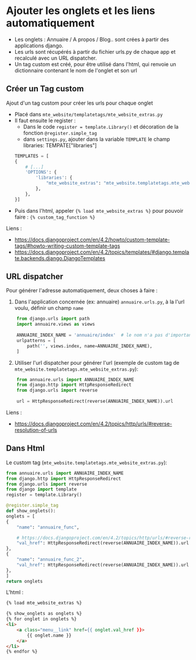 
# Ajouter les onglets et les liens automatiquement

- Les onglets : Annuaire / A propos / Blog.. sont crées à partir des applications django.
- Les urls sont récupérés à partir du fichier urls.py de chaque app et recalculé avec un URL dispatcher.
- Un tag custom est créé, pour être utilisé dans l'html, qui renvoie un dictionnaire contenant le nom de l'onglet et son url

## Créer un Tag custom

Ajout d'un tag custom pour créer les urls pour chaque onglet 
- Placé dans `mte_website/templatetags/mte_website_extras.py`
- Il faut ensuite le register :
    - Dans le code `register = template.Library()` et décoration de la fonction `@register.simple_tag`
    - dans `settings.py`, ajouter dans la variable `TEMPLATE` le champ libraries: TEMPATE["libraries"]
    ```python
    TEMPLATES = [
    {
        # [...]
        'OPTIONS': {
            'libraries': {
                "mte_website_extras": "mte_website.templatetags.mte_website_extras"
            },
        },
    }]
    ```
- Puis dans l'html, appeler `{% load mte_website_extras %}` pour pouvoir faire : `{% custom_tag_function %}`

Liens :               
- https://docs.djangoproject.com/en/4.2/howto/custom-template-tags/#howto-writing-custom-template-tags
- https://docs.djangoproject.com/en/4.2/topics/templates/#django.template.backends.django.DjangoTemplates 

## URL dispatcher 

Pour générer l'adresse automatiquement, deux choses à faire :
1. Dans l'application concernée (ex: annuaire) `annuaire.urls.py`, à la l'url voulu, définir un champ `name`
```python
    from django.urls import path
    import annuaire.views as views
    
    ANNUAIRE_INDEX_NAME = 'annuaire/index'  # le nom n'a pas d'importance !
    urlpatterns = [
        path('', views.index, name=ANNUAIRE_INDEX_NAME),
    ]
```

2. Utiliser l'url dispatcher pour générer l'url (exemple de custom tag de `mte_website.templatetags.mte_website_extras.py`):
```python
    from annuaire.urls import ANNUAIRE_INDEX_NAME
    from django.http import HttpResponseRedirect
    from django.urls import reverse
    
    url = HttpResponseRedirect(reverse(ANNUAIRE_INDEX_NAME)).url
```

Liens :
- https://docs.djangoproject.com/en/4.2/topics/http/urls/#reverse-resolution-of-urls

## Dans Html

Le custom tag (`mte_website.templatetags.mte_website_extras.py`):

```python
from annuaire.urls import ANNUAIRE_INDEX_NAME
from django.http import HttpResponseRedirect
from django.urls import reverse
from django import template
register = template.Library()

@register.simple_tag
def show_onglets():
onglets = [
{
    "name": "annuaire_func",

    # https://docs.djangoproject.com/en/4.2/topics/http/urls/#reverse-resolution-of-urls
    "val_href": HttpResponseRedirect(reverse(ANNUAIRE_INDEX_NAME)).url
},
{
    "name": "annuaire_func_2",
    "val_href": HttpResponseRedirect(reverse(ANNUAIRE_INDEX_NAME)).url
},
]
return onglets
```

L'html :

```html
{% load mte_website_extras %}

{% show_onglets as onglets %}
{% for onglet in onglets %}
<li>
    <a class="menu__link" href={{ onglet.val_href }}>
        {{ onglet.name }}
    </a>
</li>
{% endfor %}
```